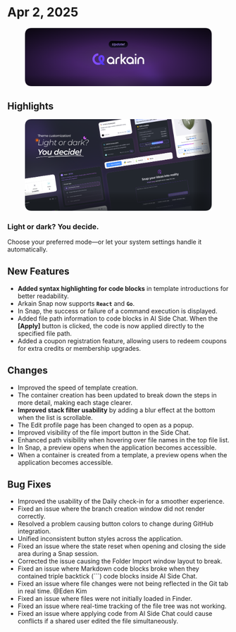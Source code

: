 # Apr 2, 2025

<figure><img src="../../.gitbook/assets/arkian_release.png" alt=""><figcaption></figcaption></figure>

## Highlights

<figure><img src="../../.gitbook/assets/97th_en.png" alt=""><figcaption></figcaption></figure>

### **Light or dark? You decide.**

Choose your preferred mode—or let your system settings handle it automatically.

## New Features

* **Added syntax highlighting for code blocks** in template introductions for better readability.
* Arkain Snap now supports **`React`** and **`Go`**.&#x20;
* In Snap, the success or failure of a command execution is displayed.&#x20;
* Added file path information to code blocks in AI Side Chat. When the **\[Apply]** button is clicked, the code is now applied directly to the specified file path.&#x20;
* Added a coupon registration feature, allowing users to redeem coupons for extra credits or membership upgrades.

## **Changes**

* Improved the speed of template creation.&#x20;
* The container creation has been updated to break down the steps in more detail, making each stage clearer.
* **Improved stack filter usability** by adding a blur effect at the bottom when the list is scrollable.
* The Edit profile page has been changed to open as a popup.
* Improved visibility of the file import button in the Side Chat.
* Enhanced path visibility when hovering over file names in the top file list.
* In Snap, a preview opens when the application becomes accessible.
* When a container is created from a template, a preview opens when the application becomes accessible.

## Bug Fixes

* Improved the usability of the Daily check-in for a smoother experience.
* Fixed an issue where the branch creation window did not render correctly.
* Resolved a problem causing button colors to change during GitHub integration.
* Unified inconsistent button styles across the application.
* Fixed an issue where the state reset when opening and closing the side area during a Snap session.
* Corrected the issue causing the Folder Import window layout to break.
* Fixed an issue where Markdown code blocks broke when they contained triple backtick (\`\`\`) code blocks inside AI Side Chat.
* Fixed an issue where file changes were not being reflected in the Git tab in real time. @Eden Kim
* Fixed an issue where files were not initially loaded in Finder.
* Fixed an issue where real-time tracking of the file tree was not working.
* Fixed an issue where applying code from AI Side Chat could cause conflicts if a shared user edited the file simultaneously.
